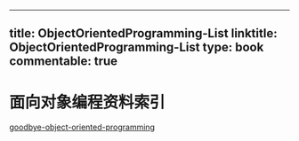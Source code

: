 
---
title: ObjectOrientedProgramming-List
linktitle: ObjectOrientedProgramming-List
type: book
commentable: true
---

# 面向对象编程资料索引

[goodbye-object-oriented-programming](https://medium.com/@cscalfani/goodbye-object-oriented-programming-a59cda4c0e53#.i54vkh92m)

    